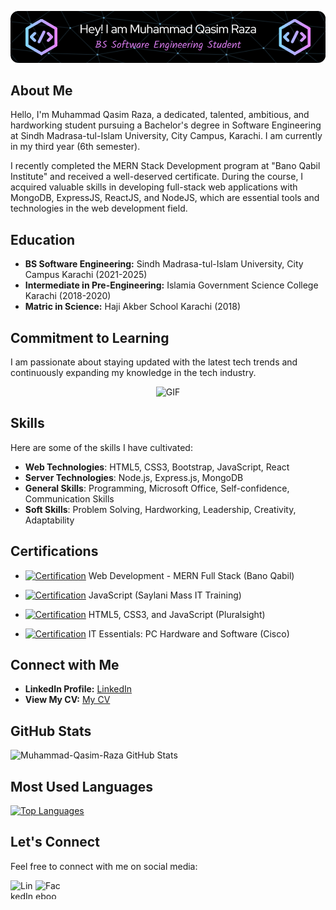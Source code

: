 <p align="center">
  <img src="./qasim-header-image.png" alt="Header">
</p>

## About Me

Hello, I'm Muhammad Qasim Raza, a dedicated, talented, ambitious, and hardworking student pursuing a Bachelor's degree in Software Engineering at Sindh Madrasa-tul-Islam University, City Campus, Karachi. I am currently in my third year (6th semester).

I recently completed the MERN Stack Development program at "Bano Qabil Institute" and received a well-deserved certificate. During the course, I acquired valuable skills in developing full-stack web applications with MongoDB, ExpressJS, ReactJS, and NodeJS, which are essential tools and technologies in the web development field.

## Education

- **BS Software Engineering:** Sindh Madrasa-tul-Islam University, City Campus Karachi (2021-2025)
- **Intermediate in Pre-Engineering:** Islamia Government Science College Karachi (2018-2020)
- **Matric in Science:** Haji Akber School Karachi (2018)

## Commitment to Learning

I am passionate about staying updated with the latest tech trends and continuously expanding my knowledge in the tech industry.

<p align="center">
  <img src="https://gist.github.com/lianperson/5f0f52604b03ad80c82db790c474993c/raw/88f20c9d749d756be63f22b09f3c4ac570bc5101/programming.gif" alt="GIF">
</p>

## Skills

Here are some of the skills I have cultivated:

- **Web Technologies**: HTML5, CSS3, Bootstrap, JavaScript, React
- **Server Technologies**: Node.js, Express.js, MongoDB
- **General Skills**: Programming, Microsoft Office, Self-confidence, Communication Skills
- **Soft Skills**: Problem Solving, Hardworking, Leadership, Creativity, Adaptability

## Certifications

- [![Certification](![image](https://github.com/Muhammad-Qasim-Raza/Muhammad-Qasim-Raza/assets/115484433/cc91a4f5-5cfe-40cc-a366-e520c283f1c6)
)](https://drive.google.com/file/d/16WewQ9BGezo_tNb9Wc9btBy_OPCrlGMn/view) Web Development - MERN Full Stack (Bano Qabil)

- [![Certification](![image](https://github.com/Muhammad-Qasim-Raza/Muhammad-Qasim-Raza/assets/115484433/0f675f19-dd88-4e82-9911-84e98333aea8)
)](https://drive.google.com/file/d/16UKaq6ZXje9Ui-l9jpxokqtwBJoUvU5c/view) JavaScript (Saylani Mass IT Training)

- [![Certification](![image](https://github.com/Muhammad-Qasim-Raza/Muhammad-Qasim-Raza/assets/115484433/e006026d-4521-4832-ae5f-cd949ea7ffbb)
)](https://drive.google.com/file/d/1-gmBLySEH5yek5VNnF-_TUn7OZZFUXlV/view) HTML5, CSS3, and JavaScript (Pluralsight)

- [![Certification](![image](https://github.com/Muhammad-Qasim-Raza/Muhammad-Qasim-Raza/assets/115484433/43abe453-dcb1-4ccb-93cb-6e70bcfba35a)
)](https://drive.google.com/file/d/1bt4kclOiQGpO8KICAcPL4V1hRvXB6LVt/view) IT Essentials: PC Hardware and Software (Cisco)

## Connect with Me

- **LinkedIn Profile:** [LinkedIn](https://www.linkedin.com/in/muhammad-qasim-raza-se/)
- **View My CV:** [My CV](https://drive.google.com/file/d/1cY02NQHotodo8zXWi8Bn8f25chk86cr5/view?usp=drivesdk)

## GitHub Stats

![Muhammad-Qasim-Raza GitHub Stats](https://github-readme-stats.vercel.app/api?username=Muhammad-Qasim-Raza&show_icons=true&theme=algolia&count_private=true)

## Most Used Languages

[![Top Languages](https://github-readme-stats.vercel.app/api/top-langs/?username=Muhammad-Qasim-Raza&layout=compact&theme=github_dark)](https://github.com/anuraghazra/github-readme-stats)

## Let's Connect

Feel free to connect with me on social media:

[<img align="left" alt="LinkedIn" src="https://raw.githubusercontent.com/rahuldkjain/github-profile-readme-generator/master/src/images/icons/Social/linked-in-alt.svg" height="30" width="40" />](https://www.linkedin.com/in/muhammad-qasim-raza-se/)
[<img align="left" alt="Facebook" src="https://raw.githubusercontent.com/rahuldkjain/github-profile-readme-generator/master/src/images/icons/Social/facebook.svg" height="30" width="40" />](https://www.facebook.com/profile.php?id=100028797244316)
